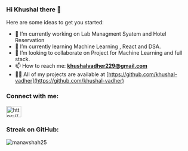 ### Hi Khushal there 👋


Here are some ideas to get you started:

- 🔭 I’m currently working on Lab Managment Syatem and Hotel Reservation
- 🌱 I’m currently learning Machine Learning , React and DSA. 
- 👯 I’m looking to collaborate on Project for Machine Learning and full stack.
- 📫 How to reach me: **khushalvadher229@gmail.com**
- 👨‍💻 All of my projects are available at [https://github.com/khushal-vadher](https://github.com/khushal-vadher)

<h3 align="left">Connect with me:</h3>
<p align="left">
<a href="https://www.linkedin.com/in/khushal-vadher-b00262213/" target="blank"><img align="center" src="https://raw.githubusercontent.com/rahuldkjain/github-profile-readme-generator/master/src/images/icons/Social/linked-in-alt.svg" alt="https://www.linkedin.com/in/manav-shah-28a521212" height="30" width="40" /></a>
</p>

<h3 align="left">Streak on GitHub:</h3>
<p><img align="center" src="https://github-readme-streak-stats.herokuapp.com/?user=khushal-vadher&" alt="manavshah25" /></p>
